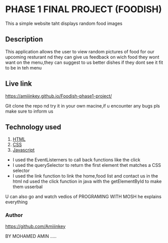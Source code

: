 # PHASE 1 FINAL PROJECT (FOODISH)

This a simple website taht displays random food images

## Description 

This application allows the user to view random pictures of food for our upcoming resturant nd they can give us feedback on wich food they wont want on the menu,they can suggest to us better dishes if they dont see it fit to be in teh menu

## Live link

https://amiiinkey.github.io/Foodish-phase1-project/

Git clone the repo nd try it in your own macine,if u encounter any bugs pls make sure to inform us

## Technology used

1. [HTML](https://)
2. [CSS](https://)
3. [Javascript](https://)

- I used the EventListerners to call back functions like the click
- I used the querySelector to return the first element thet matches a CSS selector
- I used the link function to link the home,food list and contact us in the html nd used the click function in java with the getElementById to make them usserbal

U can also go and watch vedios of PROGRAMING WITH MOSH he explains everything 

### Author

https://github.com/Amiiinkey

BY MOHAMED AMIN .....

